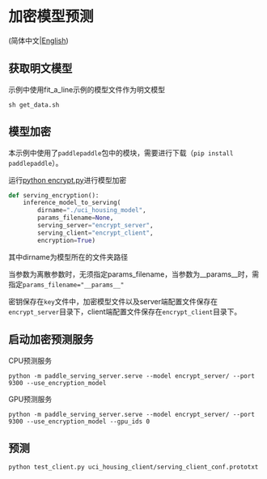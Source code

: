 # 加密模型预测

(简体中文|[English](README.md))

## 获取明文模型

示例中使用fit_a_line示例的模型文件作为明文模型

```
sh get_data.sh
```

## 模型加密
本示例中使用了`paddlepaddle`包中的模块，需要进行下载（`pip install paddlepaddle`）。

运行[python encrypt.py](./encrypt.py)进行模型加密

[//file]:#encrypt.py
``` python
def serving_encryption():
    inference_model_to_serving(
        dirname="./uci_housing_model",
        params_filename=None,
        serving_server="encrypt_server",
        serving_client="encrypt_client",
        encryption=True)
```
其中dirname为模型所在的文件夹路径

当参数为离散参数时，无须指定params_filename，当参数为__params__时，需指定`params_filename="__params__"`

密钥保存在`key`文件中，加密模型文件以及server端配置文件保存在`encrypt_server`目录下，client端配置文件保存在`encrypt_client`目录下。

## 启动加密预测服务
CPU预测服务
```
python -m paddle_serving_server.serve --model encrypt_server/ --port 9300 --use_encryption_model
```
GPU预测服务
```
python -m paddle_serving_server.serve --model encrypt_server/ --port 9300 --use_encryption_model --gpu_ids 0
```

## 预测
```
python test_client.py uci_housing_client/serving_client_conf.prototxt
```
